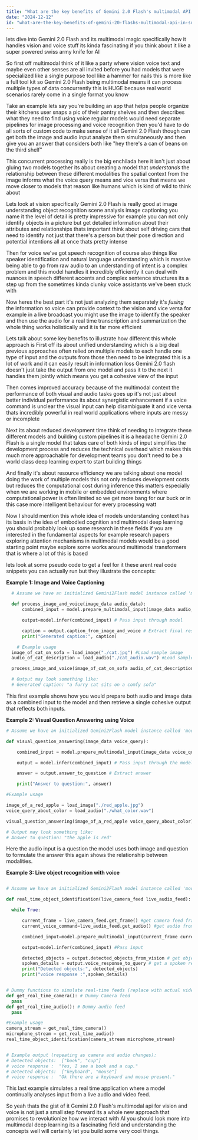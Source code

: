```yaml
---
title: "What are the key benefits of Gemini 2.0 Flash's multimodal API in supporting vision and voice tasks?"
date: "2024-12-12"
id: "what-are-the-key-benefits-of-gemini-20-flashs-multimodal-api-in-supporting-vision-and-voice-tasks"
---
```


 lets dive into Gemini 2.0 Flash and its multimodal magic specifically how it handles vision and voice stuff its kinda fascinating if you think about it like a super powered swiss army knife for AI

So first off multimodal think of it like a party where vision voice text and maybe even other senses are all invited before you had models that were specialized like a single purpose tool like a hammer for nails this is more like a full tool kit so Gemini 2.0 Flash being multimodal means it can process multiple types of data concurrently this is HUGE because real world scenarios rarely come in a single format you know

Take an example lets say you're building an app that helps people organize their kitchens user snaps a pic of their pantry shelves and then describes what they need to find using voice regular models would need separate pipelines for image processing and voice recognition then you'd have to do all sorts of custom code to make sense of it all Gemini 2.0 Flash though can get both the image and audio input analyze them simultaneously and then give you an answer that considers both like "hey there's a can of beans on the third shelf"

This concurrent processing really is the big enchilada here it isn't just about gluing two models together its about creating a model that *understands* the relationship between these different modalities the spatial context from the image informs what the voice query means and vice versa that means we move closer to models that reason like humans which is kind of wild to think about

Lets look at vision specifically Gemini 2.0 Flash is really good at image understanding object recognition scene analysis image captioning you name it the level of detail is pretty impressive for example you can not only identify objects in a picture but get detailed information about their attributes and relationships thats important think about self driving cars that need to identify not just that there's a person but their pose direction and potential intentions all at once thats pretty intense

Then for voice we've got speech recognition of course also things like speaker identification and natural language understanding which is massive being able to go from raw audio to an understanding of intent is a complex problem and this model handles it incredibly efficiently it can deal with nuances in speech different accents and complex sentence structures its a step up from the sometimes kinda clunky voice assistants we've been stuck with

Now heres the best part it's not just analyzing them separately it's *fusing* the information so voice can provide context to the vision and vice versa for example in a live broadcast you might use the image to identify the speaker and then use the audio for a real time transcription and summarization the whole thing works holistically and it is far more efficient

Lets talk about some key benefits to illustrate how different this whole approach is First off its about unified understanding which is a big deal previous approaches often relied on multiple models to each handle one type of input and the outputs from those then need to be integrated this is a lot of work and it can easily result in information loss Gemini 2.0 flash doesn't just take the output from one model and pass it to the next it handles them jointly which means you get a cohesive view of the input

Then comes improved accuracy because of the multimodal context the performance of both visual and audio tasks goes up it's not just about better individual performance its about synergistic enhancement if a voice command is unclear the visual input can help disambiguate it and vice versa thats incredibly powerful in real world applications where inputs are messy or incomplete

Next its about reduced development time think of needing to integrate these different models and building custom pipelines it is a headache Gemini 2.0 Flash is a single model that takes care of both kinds of input simplifies the development process and reduces the technical overhead which makes this much more approachable for development teams you don't need to be a world class deep learning expert to start building things

And finally it's about resource efficiency we are talking about one model doing the work of multiple models this not only reduces development costs but reduces the computational cost during inference this matters especially when we are working in mobile or embedded environments where computational power is often limited so we get more bang for our buck or in this case more intelligent behaviour for every processing watt

Now I should mention this whole idea of models understanding context has its basis in the idea of embodied cognition and multimodal deep learning you should probably look up some research in these fields if you are interested in the fundamental aspects for example research papers exploring attention mechanisms in multimodal models would be a good starting point maybe explore some works around multimodal transformers that is where a lot of this is based

 lets look at some pseudo code to get a feel for it these arent real code snippets you can actually run but they illustrate the concepts:

**Example 1: Image and Voice Captioning**

```python
  # Assume we have an initialized Gemini2Flash model instance called 'model'

  def process_image_and_voice(image_data audio_data):
      combined_input = model.prepare_multimodal_input(image_data audio_data) #Prepare combined input

      output=model.infer(combined_input) # Pass input through model

      caption = output.caption_from_image_and_voice # Extract final result
      print("Generated caption:", caption)

    # Example usage
  image_of_cat_on_sofa = load_image("./cat.jpg") #Load sample image
  audio_of_cat_description = load_audio("./cat_audio.wav") #Load sample audio

  process_image_and_voice(image_of_cat_on_sofa audio_of_cat_description)

  # Output may look something like:
  # Generated caption: "a furry cat sits on a comfy sofa"
```

This first example shows how you would prepare both audio and image data as a combined input to the model and then retrieve a single cohesive output that reflects both inputs.

**Example 2: Visual Question Answering using Voice**

```python
# Assume we have an initialized Gemini2Flash model instance called 'model'

def visual_question_answering(image_data voice_query):

    combined_input = model.prepare_multimodal_input(image_data voice_query) #Prepare input

    output = model.infer(combined_input) # Pass input through the model

    answer = output.answer_to_question # Extract answer

    print("Answer to question:", answer)

#Example usage

image_of_a_red_apple = load_image("./red_apple.jpg")
voice_query_about_color = load_audio("./what_color.wav")

visual_question_answering(image_of_a_red_apple voice_query_about_color)

# Output may look something like:
# Answer to question: "the apple is red"
```

Here the audio input is a question the model uses both image and question to formulate the answer this again shows the relationship between modalities.

**Example 3: Live object recognition with voice**

```python

# Assume we have an initialized Gemini2Flash model instance called 'model'

def real_time_object_identification(live_camera_feed live_audio_feed):

  while True:

      current_frame = live_camera_feed.get_frame() #get camera feed frame
      current_voice_command=live_audio_feed.get_audio() #get audio from voice feed

      combined_input=model.prepare_multimodal_input(current_frame current_voice_command) #Prepare input

      output=model.infer(combined_input) #Pass input

      detected_objects = output.detected_objects_from_vision # get objects from vision data
      spoken_details = output.voice_response_to_query # get a spoken response
      print("Detected objects:", detected_objects)
      print("voice response :",spoken_details)


# Dummy functions to simulate real-time feeds (replace with actual video/audio inputs)
def get_real_time_camera(): # Dummy Camera feed
  pass
def get_real_time_audio(): # Dummy audio feed
  pass

#Example usage
camera_stream = get_real_time_camera()
microphone_stream = get_real_time_audio()
real_time_object_identification(camera_stream microphone_stream)


# Example output (repeating as camera and audio changes):
# Detected objects:  ["book", "cup"]
# voice response :  "Yes, I see a book and a cup."
# Detected objects:  ["keyboard", "mouse"]
# voice response :  "Ok there are a keyboard and mouse present."
```

This last example simulates a real time application where a model continually analyses input from a live audio and video feed.

So yeah thats the gist of it Gemini 2.0 Flash's multimodal api for vision and voice is not just a small step forward its a whole new approach that promises to revolutionize how we interact with AI you should look more into multimodal deep learning its a fascinating field and understanding the concepts well will certainly let you build some very cool things.
